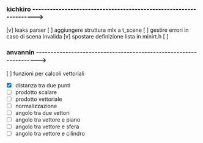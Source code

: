 ### kichkiro ------------------------------------------------------------------>

[v] leaks parser
[ ] aggiungere struttura mlx a t_scene
[ ] gestire errori in caso di scena invalida
[v] spostare definizione lista in minirt.h
[ ]


### anvannin ------------------------------------------------------------------>
[ ] funzioni per calcoli vettoriali
- [x] distanza tra due punti
- [ ] prodotto scalare
- [ ] prodotto vettoriale
- [ ] normalizzazione
- [ ] angolo tra due vettori
- [ ] angolo tra vettore e piano
- [ ] angolo tra vettore e sfera
- [ ] angolo tra vettore e cilindro
